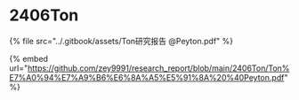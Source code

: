 # 2406Ton

{% file src="../.gitbook/assets/Ton研究报告 @Peyton.pdf" %}

{% embed url="https://github.com/zey9991/research_report/blob/main/2406Ton/Ton%E7%A0%94%E7%A9%B6%E6%8A%A5%E5%91%8A%20%40Peyton.pdf" %}
